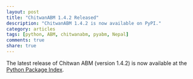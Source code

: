 ```yaml
---
layout: post
title: "ChitwanABM 1.4.2 Released"
description: "ChitwanABM 1.4.2 is now available on PyPI."
category: articles
tags: [python, ABM, chitwanabm, pyabm, Nepal]
comments: true
share: true
---
```


The latest release of Chitwan ABM (version 1.4.2) is now available at the 
[Python Package Index](http://pypi.python.org/pypi/chitwanabm/1.4.2).

